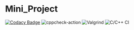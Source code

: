 # Mini_Project
[![Codacy Badge](https://app.codacy.com/project/badge/Grade/770dfd28dc474028901eef8d84c37dec)](https://www.codacy.com/gh/99002630/Mini_Project/dashboard?utm_source=github.com&amp;utm_medium=referral&amp;utm_content=99002630/Mini_Project&amp;utm_campaign=Badge_Grade)
![cppcheck-action](https://github.com/99002630/Mini_Project/workflows/cppcheck-action/badge.svg)
![Valgrind](https://github.com/99002630/Mini_Project/workflows/Valgrind/badge.svg)
![C/C++ CI](https://github.com/99002630/Mini_Project/workflows/C/C++%20CI/badge.svg)
